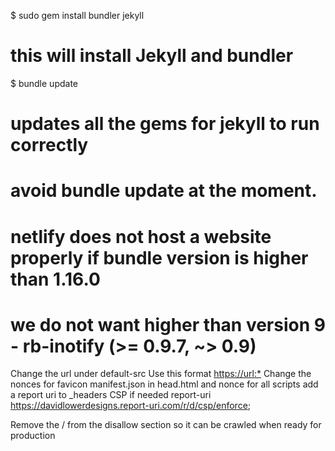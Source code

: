 $ sudo gem install bundler jekyll

# this will install Jekyll and bundler

$ bundle update

# updates all the gems for jekyll to run correctly

# avoid bundle update at the moment.

# netlify does not host a website properly if bundle version is higher than 1.16.0

# we do not want higher than version 9 - rb-inotify (>= 0.9.7, ~> 0.9)

<!-- _headers file -->

Change the url under default-src
Use this format <https://url:*>
Change the nonces for favicon manifest.json in head.html and nonce for all scripts
add a report uri to \_headers CSP if needed
report-uri <https://davidlowerdesigns.report-uri.com/r/d/csp/enforce>;

<!-- Robots.txt file -->

Remove the / from the disallow section so it can be crawled when ready for production
